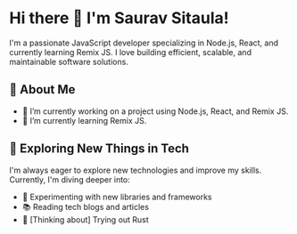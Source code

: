 # Hi there 👋 I'm Saurav Sitaula!

I'm a passionate JavaScript developer specializing in Node.js, React, and currently learning Remix JS. 
I love building efficient, scalable, and maintainable software solutions.

## 🚀 About Me

- 🔭 I’m currently working on a project using Node.js, React, and Remix JS.
- 🌱 I’m currently learning Remix JS.

## 🎯 Exploring New Things in Tech

I'm always eager to explore new technologies and improve my skills. Currently, I'm diving deeper into:

- 🧪 Experimenting with new libraries and frameworks
- 📚 Reading tech blogs and articles
- 🦀 [Thinking about] Trying out Rust
